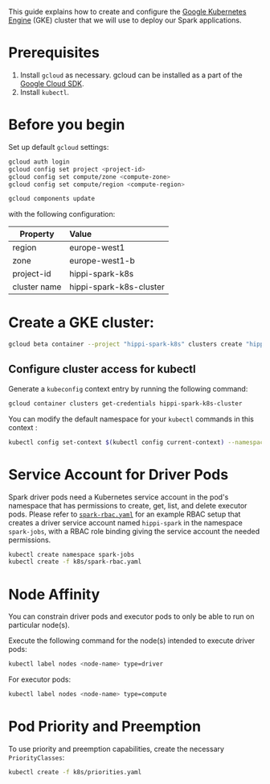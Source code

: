 This guide explains how to create and configure the [Google Kubernetes Engine](https://cloud.google.com/kubernetes-engine/docs) (GKE) cluster that we will use to deploy our Spark applications.

# Prerequisites

1. Install `gcloud` as necessary. gcloud can be installed as a part of the [Google Cloud SDK](https://cloud.google.com/sdk/). 
2. Install `kubectl`.

# Before you begin

Set up default `gcloud` settings:

```bash
gcloud auth login
gcloud config set project <project-id>
gcloud config set compute/zone <compute-zone>
gcloud config set compute/region <compute-region>

gcloud components update
```

with the following configuration:

| Property     | Value                   |
|--------------|:------------------------|
| region       | europe-west1            |
| zone         | europe-west1-b          |
| project-id   | hippi-spark-k8s         |
| cluster name | hippi-spark-k8s-cluster |

# Create a GKE cluster:

```bash
gcloud beta container --project "hippi-spark-k8s" clusters create "hippi-spark-k8s-cluster" --zone "europe-west1-b" --no-enable-basic-auth --cluster-version "1.15.12-gke.5000" --machine-type "n2-standard-2" --image-type "COS" --disk-type "pd-standard" --disk-size "100" --metadata disable-legacy-endpoints=true --scopes "https://www.googleapis.com/auth/devstorage.read_only","https://www.googleapis.com/auth/logging.write","https://www.googleapis.com/auth/monitoring","https://www.googleapis.com/auth/servicecontrol","https://www.googleapis.com/auth/service.management.readonly","https://www.googleapis.com/auth/trace.append" --num-nodes "3" --enable-stackdriver-kubernetes --enable-ip-alias --network "projects/hippi-spark-k8s/global/networks/default" --subnetwork "projects/hippi-spark-k8s/regions/europe-west1/subnetworks/default" --default-max-pods-per-node "110" --no-enable-master-authorized-networks --addons HorizontalPodAutoscaling,HttpLoadBalancing --enable-autoupgrade --enable-autorepair --max-surge-upgrade 1 --max-unavailable-upgrade 0
```

## Configure cluster access for kubectl

Generate a `kubeconfig` context entry by running the following command:

```bash
gcloud container clusters get-credentials hippi-spark-k8s-cluster
```

You can modify the default namespace for your `kubectl` commands in this context :

```bash
kubectl config set-context $(kubectl config current-context) --namespace=<namespace>
```

# Service Account for Driver Pods

Spark driver pods need a Kubernetes service account in the pod's namespace that has permissions to create, get, 
list, and delete executor pods. Please refer to [`spark-rbac.yaml`](../k8s/spark-rbac.yaml) for an example RBAC setup 
that creates a driver service account named `hippi-spark` in the namespace `spark-jobs`, with a RBAC role binding giving 
the service account the needed permissions. 

```bash
kubectl create namespace spark-jobs
kubectl create -f k8s/spark-rbac.yaml
```

# Node Affinity

You can constrain driver pods and executor pods to only be able to run on particular node(s).

Execute the following command for the node(s) intended to execute driver pods:

```bash
kubectl label nodes <node-name> type=driver
```

For executor pods:

```bash
kubectl label nodes <node-name> type=compute
```

# Pod Priority and Preemption

To use priority and preemption capabilities, create the necessary `PriorityClasses`:

```bash
kubectl create -f k8s/priorities.yaml
```

